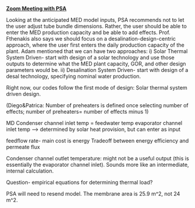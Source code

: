 <u><b> Zoom Meeting with PSA </u></b>

Looking at the anticipated MED model inputs, PSA recommends not to let the user adjust tube bundle dimensions. Rather, the user should be
able to enter the MED production capacity and be able to add effects. Prof. Fthenakis also says we should focus on a desalination-design-centric
approach, where the user first enters the daily production capacity of the plant. Adam mentioned that we can have two approaches:
i) Solar Thermal System Driven- start with design of a solar technology and use those outputs to determine what the MED plant capacity, GOR, and
other design parameters would be.
ii) Desalination System Driven- start with design of a desal technology, specifying nominal water production.

Right now, our codes follow the first mode of design: Solar thermal system driven design.

(Diego&Patrica: Number of preheaters is defined once selecting number of effects; number of preheaters= number of effects minus 1)

MD
Condenser channel inlet temp = feedwater temp
evaporator channel inlet temp --> determined by solar heat provision, but can enter as input

feedflow rate- main cost is energy
Tradeoff between energy efficiency and permeate flux

Condenser channel outlet temperature: might not be a useful output (this is essentially the evaporator channel inlet). Sounds more like an 
intermediate, internal calculation.

Question- empirical equations for determining thermal load? 

PSA will need to resend model. The membrane area is 25.9 m^2, not 24 m^2.
